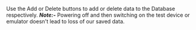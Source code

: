 Use the Add or Delete buttons to add or delete data to the Database respectively.
<b><i>Note:-</b></i> Powering off and then switching on the test device or emulator doesn't lead to loss of our saved data.
